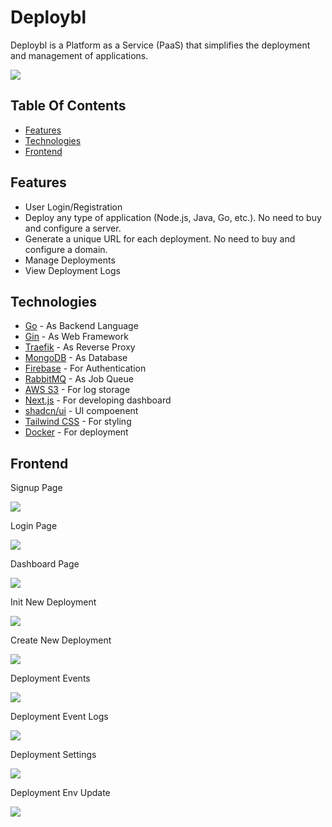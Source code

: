 # Deploybl
Deploybl is a Platform as a Service (PaaS) that simplifies the deployment and management of applications.

<img src ="images/dashboard.jpeg"></img>
## Table Of Contents
- [Features](#features)
- [Technologies](#technologies)
- [Frontend](#frontend)

<a id="features"></a>
## Features
* User Login/Registration
* Deploy any type of application (Node.js, Java, Go, etc.). No need to buy and configure a server.
* Generate a unique URL for each deployment. No need to buy and configure a domain.
* Manage Deployments
* View Deployment Logs

<a id="technologies"></a>
## Technologies

* [Go](https://golang.org/) - As Backend Language
* [Gin](https://github.com/gin-gonic/gin) - As Web Framework
* [Traefik](https://traefik.io/) - As Reverse Proxy
* [MongoDB](https://www.mongodb.com/) - As Database
* [Firebase](https://firebase.google.com/) - For Authentication
* [RabbitMQ](https://www.rabbitmq.com/) - As Job Queue
* [AWS S3](https://aws.amazon.com/s3/) - For log storage
* [Next.js](https://nextjs.org/) - For developing dashboard
* [shadcn/ui](https://ui.shadcn.com/) - UI compoenent
* [Tailwind CSS](https://tailwindcss.com/) - For styling
* [Docker](https://www.docker.com/) - For deployment

<a id="frontend"></a>
## Frontend
<p> Signup Page </p>
<img src ="images/signup.jpeg">
 <p> Login Page </p>
<img src ="images/login.jpeg">
 <p> Dashboard Page </p>
<img src ="images/dashboard.jpeg">

 <p> Init New Deployment </p>
<img src ="images/init_new_deployment.jpeg">

 <p> Create New Deployment </p>
<img src ="images/create_new_deployment.jpeg">

 <p>Deployment Events</p>
<img src ="images/deployment_events.jpeg">

 <p> Deployment Event Logs </p>
<img src ="images/deployment_logs.jpeg">
 <p> Deployment Settings </p>
<img src ="images/deployment_settings.jpeg">
 <p> Deployment Env Update </p>
<img src ="images/env.jpeg">
